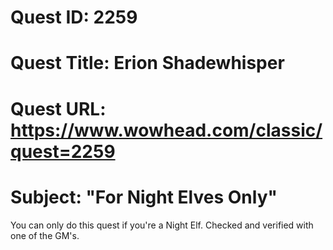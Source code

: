 # Quest ID: 2259
# Quest Title: Erion Shadewhisper
# Quest URL: https://www.wowhead.com/classic/quest=2259
# Subject: "For Night Elves Only"
You can only do this quest if you're a Night Elf. Checked and verified with one of the GM's.